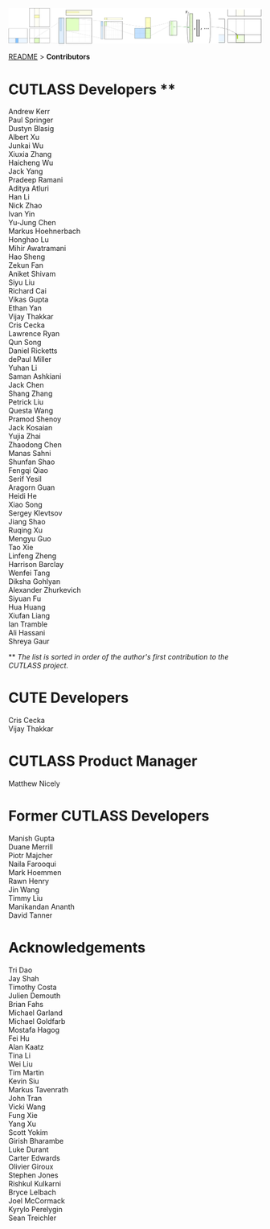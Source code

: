 ![ALT](./media/images/gemm-hierarchy-with-epilogue-no-labels.png "CUTLASS")

[README](./README.md#documentation) > **Contributors**

# CUTLASS Developers **

Andrew Kerr<br />
Paul Springer<br />
Dustyn Blasig<br />
Albert Xu<br />
Junkai Wu<br />
Xiuxia Zhang<br />
Haicheng Wu<br />
Jack Yang<br />
Pradeep Ramani<br />
Aditya Atluri<br />
Han Li<br />
Nick Zhao<br />
Ivan Yin<br />
Yu-Jung Chen<br />
Markus Hoehnerbach<br />
Honghao Lu<br />
Mihir Awatramani<br />
Hao Sheng<br />
Zekun Fan<br />
Aniket Shivam<br />
Siyu Liu<br />
Richard Cai<br />
Vikas Gupta<br />
Ethan Yan<br />
Vijay Thakkar<br />
Cris Cecka<br />
Lawrence Ryan<br />
Qun Song<br />
Daniel Ricketts<br />
dePaul Miller<br />
Yuhan Li<br />
Saman Ashkiani<br />
Jack Chen<br />
Shang Zhang<br />
Petrick Liu<br />
Questa Wang<br />
Pramod Shenoy<br />
Jack Kosaian<br />
Yujia Zhai<br />
Zhaodong Chen<br />
Manas Sahni<br />
Shunfan Shao<br />
Fengqi Qiao<br />
Serif Yesil<br />
Aragorn Guan<br />
Heidi He<br />
Xiao Song<br />
Sergey Klevtsov<br />
Jiang Shao<br />
Ruqing Xu<br />
Mengyu Guo<br />
Tao Xie<br />
Linfeng Zheng<br />
Harrison Barclay<br />
Wenfei Tang<br />
Diksha Gohlyan<br />
Alexander Zhurkevich<br />
Siyuan Fu<br />
Hua Huang<br />
Xiufan Liang<br />
Ian Tramble<br />
Ali Hassani<br />
Shreya Gaur<br />

** _The list is sorted in order of the author's first contribution to the CUTLASS project._


# CUTE Developers

Cris Cecka<br />
Vijay Thakkar<br />


# CUTLASS Product Manager

Matthew Nicely<br />


# Former CUTLASS Developers

Manish Gupta<br />
Duane Merrill<br />
Piotr Majcher<br />
Naila Farooqui<br />
Mark Hoemmen<br />
Rawn Henry<br />
Jin Wang<br />
Timmy Liu<br />
Manikandan Ananth<br />
David Tanner<br />


# Acknowledgements

Tri Dao<br />
Jay Shah<br />
Timothy Costa<br />
Julien Demouth<br />
Brian Fahs<br />
Michael Garland<br />
Michael Goldfarb<br />
Mostafa Hagog<br />
Fei Hu<br />
Alan Kaatz<br />
Tina Li<br />
Wei Liu<br />
Tim Martin<br />
Kevin Siu<br />
Markus Tavenrath<br />
John Tran<br />
Vicki Wang<br />
Fung Xie<br />
Yang Xu<br />
Scott Yokim<br />
Girish Bharambe<br />
Luke Durant<br />
Carter Edwards<br />
Olivier Giroux<br />
Stephen Jones<br />
Rishkul Kulkarni<br />
Bryce Lelbach<br />
Joel McCormack<br />
Kyrylo Perelygin<br />
Sean Treichler<br />
